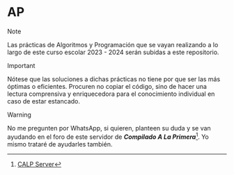 # AP
> [!NOTE]
> Las prácticas de Algoritmos y Programación que se vayan realizando a lo largo de este curso escolar 2023 - 2024 serán subidas a este repositorio.

> [!IMPORTANT]
> Nótese que las soluciones a dichas prácticas no tiene por que ser las más óptimas o eficientes. Procuren no copiar el código, sino de hacer una lectura comprensiva y enriquecedora para el conocimiento individual en caso de estar estancado.

> [!WARNING]
> No me pregunten por WhatsApp, si quieren, planteen su duda y se van ayudando en el foro de este servidor de ***Compilado A La Primera***[^1]. Yo mismo trataré de ayudarles también.

[^1]: [CALP Server](https://discord.gg/JBQknmBxA9)
